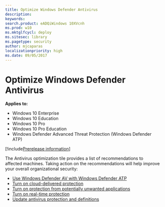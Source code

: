 ```yaml
---
title: Optimize Windows Defender Antivirus
description:
keywords:
search.product: eADQiWindows 10XVcnh
ms.prod: w10
ms.mktglfcycl: deploy
ms.sitesec: library
ms.pagetype: security
author: mjcaparas
localizationpriority: high
ms.date: 09/05/2017
---
```


# Optimize Windows Defender Antivirus

**Applies to:**

- Windows 10 Enterprise
- Windows 10 Education
- Windows 10 Pro
- Windows 10 Pro Education
- Windows Defender Advanced Threat Protection (Windows Defender ATP)

[!include[Prerelease information](prerelease.md)]

The Antivirus optimization tile provides a list of recommendations to affected machines. Taking action on the recommendations will help improve your overall organizational security:

- [Use Windows Defender AV with Windows Defender ATP](https://docs.microsoft.com/en-us/windows/threat-protection/windows-defender-antivirus/windows-defender-antivirus-compatibility)
- [Turn on cloud-delivered protection](https://docs.microsoft.com/en-us/windows/threat-protection/windows-defender-antivirus/enable-cloud-protection-windows-defender-antivirus)
- [Turn on protection from potentially unwanted applications](https://docs.microsoft.com/en-us/windows/threat-protection/windows-defender-antivirus/enable-cloud-protection-windows-defender-antivirus)
- [Turn on real-time protection](https://docs.microsoft.com/en-us/windows/threat-protection/windows-defender-antivirus/configure-real-time-protection-windows-defender-antivirus)
- [Update antivirus protection and definitions](https://docs.microsoft.com/en-us/windows/threat-protection/windows-defender-antivirus/manage-updates-baselines-windows-defender-antivirus.md)